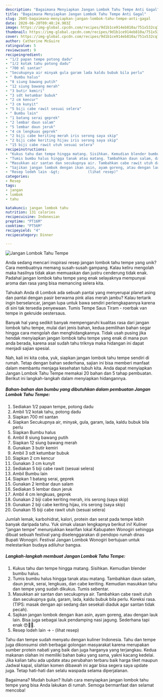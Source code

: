 ```yaml
---
description: "Bagaimana Menyiapkan Jangan Lombok Tahu Tempe Anti Gagal"
title: "Bagaimana Menyiapkan Jangan Lombok Tahu Tempe Anti Gagal"
slug: 2605-bagaimana-menyiapkan-jangan-lombok-tahu-tempe-anti-gagal
date: 2020-06-20T09:40:24.903Z
image: https://img-global.cpcdn.com/recipes/9d1b1ce914eb810a/751x532cq70/jangan-lombok-tahu-tempe-foto-resep-utama.jpg
thumbnail: https://img-global.cpcdn.com/recipes/9d1b1ce914eb810a/751x532cq70/jangan-lombok-tahu-tempe-foto-resep-utama.jpg
cover: https://img-global.cpcdn.com/recipes/9d1b1ce914eb810a/751x532cq70/jangan-lombok-tahu-tempe-foto-resep-utama.jpg
author: Catherine McGuire
ratingvalue: 5
reviewcount: 9
recipeingredient:
- "1/2 papan tempe potong dadu"
- "1/2 kotak tahu potong dadu"
- "700 ml santan"
- "Secukupnya air minyak gula garam lada kaldu bubuk bila perlu"
- " Bumbu halus"
- "8 siung bawang putih"
- "12 siung bawang merah"
- "3 butir kemiri"
- "3 sdt ketumbar bubuk"
- "2 cm kencur"
- "3 cm kunyit"
- "5 biji cabe rawit sesuai selera"
- " Bumbu lain"
- "1 batang serai geprek"
- "2 lembar daun salam"
- "5 lembar daun jeruk"
- "4 cm lengkuas geprek"
- "2 biji cabe keriting merah iris serong saya skip"
- "2 biji cabe keriting hijau iris serong saya skip"
- "15 biji cabe rawit utuh sesuai selera"
recipeinstructions:
- "Kukus tahu dan tempe hingga matang. Sisihkan. Kemudian blender bumbu halus."
- "Tumis bumbu halus hingga tanak atau matang. Tambahkan daun salam, daun jeruk, serai, lengkuas, dan cabe keriting. Kemudian masukkan tahu dan tempe yang sudah dikukus. Tumis sebentar."
- "Masukkan air santan dan secukupnya air. Tambahkan cabe rawit utuh dan secukupnya gula, garam, lada, kaldu bubuk bila perlu. Koreksi rasa. (TIPS: masak dengan api sedang dan sesekali diaduk agar santan tidak pecah)."
- "Sajikan jangan lombok dengan ikan asin, ayam goreng, atau dengan lauk lain. Bisa juga sebagai lauk pendamping nasi jagung. Sederhana tapi enak 😍👍🏻."
- "Resep lodeh lain -&gt;             (lihat resep)"
categories:
- Resep
tags:
- jangan
- lombok
- tahu

katakunci: jangan lombok tahu 
nutrition: 131 calories
recipecuisine: Indonesian
preptime: "PT16M"
cooktime: "PT56M"
recipeyield: "4"
recipecategory: Dinner

---
```



![Jangan Lombok Tahu Tempe](https://img-global.cpcdn.com/recipes/9d1b1ce914eb810a/751x532cq70/jangan-lombok-tahu-tempe-foto-resep-utama.jpg)

Anda sedang mencari inspirasi resep jangan lombok tahu tempe yang unik? Cara membuatnya memang susah-susah gampang. Kalau keliru mengolah maka hasilnya tidak akan memuaskan dan justru cenderung tidak enak. Padahal jangan lombok tahu tempe yang enak selayaknya mempunyai aroma dan rasa yang bisa memancing selera kita.

Tahukah Anda di Lombok ada sebuah pantai yang menyerupai planet asing dan pantai dengan pasir berwarna pink alias merah jambu? Kalau tertarik ingin berselancar, jangan lupa untuk bawa sendiri perlengkapannya karena di sini tak tersedia penyewaan. Tumis Tempe Saus Tiram - roerbak van tempe in gekruide oestersaus.

Banyak hal yang sedikit banyak mempengaruhi kualitas rasa dari jangan lombok tahu tempe, mulai dari jenis bahan, kedua pemilihan bahan segar hingga cara mengolah dan menghidangkannya. Tidak usah pusing jika hendak menyiapkan jangan lombok tahu tempe yang enak di mana pun anda berada, karena asal sudah tahu triknya maka hidangan ini dapat menjadi sajian spesial.


Nah, kali ini kita coba, yuk, siapkan jangan lombok tahu tempe sendiri di rumah. Tetap dengan bahan sederhana, sajian ini bisa memberi manfaat dalam membantu menjaga kesehatan tubuh kita. Anda dapat menyiapkan Jangan Lombok Tahu Tempe memakai 20 bahan dan 5 tahap pembuatan. Berikut ini langkah-langkah dalam menyiapkan hidangannya.

<!--inarticleads1-->

##### Bahan-bahan dan bumbu yang dibutuhkan dalam pembuatan Jangan Lombok Tahu Tempe:

1. Sediakan 1/2 papan tempe, potong dadu
1. Ambil 1/2 kotak tahu, potong dadu
1. Siapkan 700 ml santan
1. Siapkan Secukupnya air, minyak, gula, garam, lada, kaldu bubuk bila perlu
1. Siapkan  Bumbu halus
1. Ambil 8 siung bawang putih
1. Siapkan 12 siung bawang merah
1. Gunakan 3 butir kemiri
1. Ambil 3 sdt ketumbar bubuk
1. Siapkan 2 cm kencur
1. Gunakan 3 cm kunyit
1. Sediakan 5 biji cabe rawit (sesuai selera)
1. Ambil  Bumbu lain
1. Siapkan 1 batang serai, geprek
1. Gunakan 2 lembar daun salam
1. Sediakan 5 lembar daun jeruk
1. Ambil 4 cm lengkuas, geprek
1. Gunakan 2 biji cabe keriting merah, iris serong (saya skip)
1. Gunakan 2 biji cabe keriting hijau, iris serong (saya skip)
1. Gunakan 15 biji cabe rawit utuh (sesuai selera)


Jumlah lemak, karbohidrat, kalori, protein dan serat pada tempe lebih banyak daripada tahu. Yuk simak ulasan lengkapnya berikut ini! Kuliner &#34;jangan tempe&#34; menunjukkan kearifan lokal Kabupaten Wonogiri sehingga dibuat sebuah festival yang diselenggarakan di pendopo rumah dinas Bupati Wonogiri. Festival Jangan Lombok Wonogiri bertujuan untuk melestarikan budaya adiluhur bangsa. 

<!--inarticleads2-->

##### Langkah-langkah membuat Jangan Lombok Tahu Tempe:

1. Kukus tahu dan tempe hingga matang. Sisihkan. Kemudian blender bumbu halus.
1. Tumis bumbu halus hingga tanak atau matang. Tambahkan daun salam, daun jeruk, serai, lengkuas, dan cabe keriting. Kemudian masukkan tahu dan tempe yang sudah dikukus. Tumis sebentar.
1. Masukkan air santan dan secukupnya air. Tambahkan cabe rawit utuh dan secukupnya gula, garam, lada, kaldu bubuk bila perlu. Koreksi rasa. (TIPS: masak dengan api sedang dan sesekali diaduk agar santan tidak pecah).
1. Sajikan jangan lombok dengan ikan asin, ayam goreng, atau dengan lauk lain. Bisa juga sebagai lauk pendamping nasi jagung. Sederhana tapi enak 😍👍🏻.
1. Resep lodeh lain -&gt; -             (lihat resep)


Tahu dan tempe sudah menyatu dengan kuliner Indonesia. Tahu dan tempe juga dikonsumsi oleh berbagai golongan masyarakat karena merupakan sumber protein nabati yang baik dan juga harganya yang terjangkau. Kedua makanan olahan ini memiliki bahan baku yang sama, yakni kacang kedelai. Jika kalian tahu ada update atau perubahan terbaru baik harga tiket maupun Jadwal kapal, silahlan komen dibawah ini agar bisa segera saya update juga. Tetap hati-hati dan selalu waspada selama diperjalanan. 

Bagaimana? Mudah bukan? Itulah cara menyiapkan jangan lombok tahu tempe yang bisa Anda lakukan di rumah. Semoga bermanfaat dan selamat mencoba!
